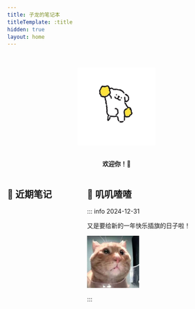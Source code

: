 ```yaml
---
title: 子龙的笔记本
titleTemplate: :title
hidden: true
layout: home
---
```


<script setup>
import LatestList from '@/components/LatestList.vue'
</script>

<div class="hero">

<img
  src="./assets/images/welcome.gif"
  alt="欢迎你！"
  width="180px"
  height="180px"
/>

**欢迎你！🎉**

</div>

<div class="columns">

<div class="left">

## 🍙 近期笔记

<LatestList />

</div>

<div class="right">

## 🐧 叽叽喳喳

::: info 2024-12-31

又是要给新的一年快乐插旗的日子啦！

<img
  src="./assets/images/cat-meme-b.jpg"
  alt="猫 meme"
  width="120px"
  height="120px"
/>

:::

</div>

</div>

<style scoped>
.hero {
  display: flex;
  flex-direction: column;
  align-items: center;
  justify-content: center;
  margin-top: 32px;
}

.columns {
  display: flex;
  flex-wrap: wrap;
  gap: 0 36px;
}

.left {
  flex: 2;
  max-width: 100%;
}

.right {
  flex: 1;
  min-width: 320px;
}
</style>
